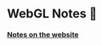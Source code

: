 # WebGL Notes 📝
### [Notes on the website](https://aaronespasa.notion.site/OpenGL-dfdc12306f384a509389378beecdc807)
